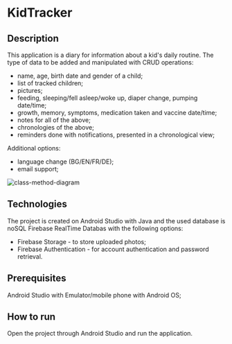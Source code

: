 # KidTracker
## Description
This application is a diary for information about a kid's daily routine.
The type of data to be added and manipulated with CRUD operations:
- name, age, birth date and gender of a child;
- list of tracked children;
- pictures;
- feeding, sleeping/fell asleep/woke up, diaper change, pumping date/time;
- growth, memory, symptoms, medication taken and vaccine date/time;
- notes for all of the above;
- chronologies of the above;
- reminders done with notifications, presented in a chronological view;

Additional options:
- language change (BG/EN/FR/DE);
- email support;

![class-method-diagram](https://user-images.githubusercontent.com/43501902/160607887-fd2b7164-effb-4b73-9566-379af6224067.PNG)


## Technologies
The project is created on Android Studio with Java and the used database is noSQL Firebase RealTime Databas with the following options:
- Firebase Storage - to store uploaded photos;
- Firebase Authentication - for account authentication and password retrieval.

## Prerequisites
Android Studio with Emulator/mobile phone with Android OS;

## How to run
Open the project through Android Studio and run the application.
